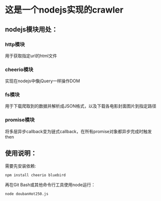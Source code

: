 # 这是一个nodejs实现的crawler
## nodejs模块用处：
### http模块
用于获取指定url的html文件

### cheerio模块
实现在nodejs中像jQuery一样操作DOM

### fs模块
用于下载爬取到的数据并解析成JSON格式，以及下载各电影封面图片到指定路径

### promise模块
将多层异步callback变为链式callback，在所有promise对象都异步完成时触发then

## 使用说明：
需要先安装依赖:
```
npm install cheerio bluebird
```

再在Git Bash或其他命令行工具使用node运行：
```
node doubanHot250.js
```
